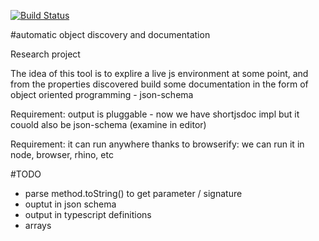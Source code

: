 [![Build Status](https://travis-ci.org/cancerberoSgx/short-jsdoc.png?branch=master)](https://travis-ci.org/cancerberoSgx/short-jsdoc)

#automatic object discovery and documentation

Research project

The idea of this tool is to explire a live js environment at some point, and from the properties discovered build some documentation  in the form of object oriented programming - json-schema

Requirement: output is pluggable - now we have shortjsdoc impl but it couold also be json-schema (examine in editor)

Requirement: it can run anywhere thanks to browserify: we can run it in node, browser, rhino, etc

#TODO

 * parse method.toString() to get parameter / signature
 * ouptut in json schema
 * output in typescript definitions
 * arrays